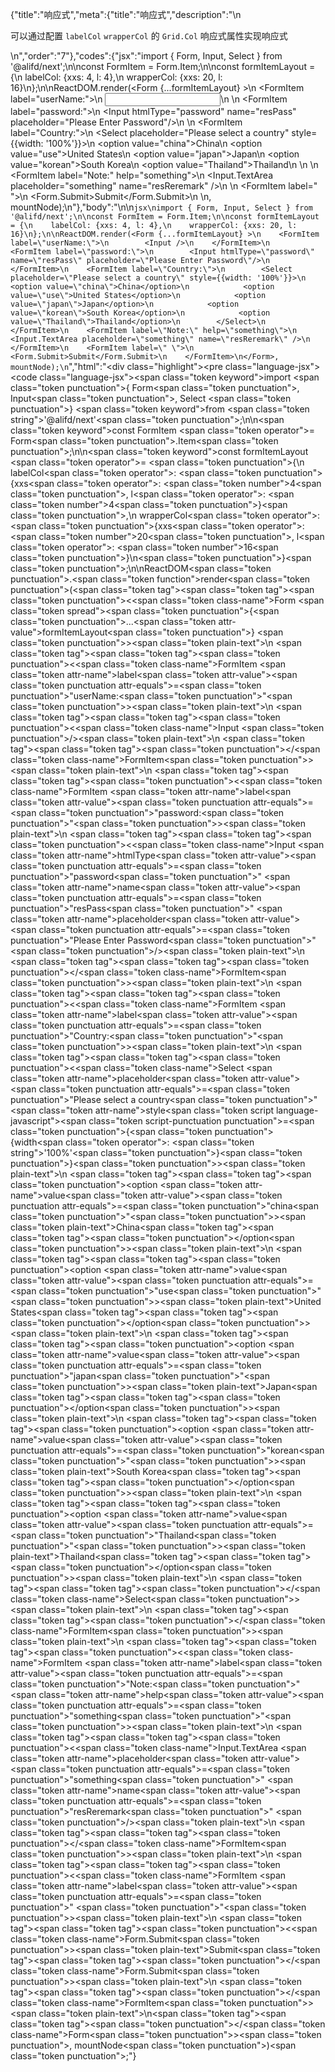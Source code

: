 {"title":"响应式","meta":{"title":"响应式","description":"\n<p>可以通过配置 <code>labelCol</code> <code>wrapperCol</code> 的 <code>Grid.Col</code> 响应式属性实现响应式</p>\n","order":"7"},"codes":{"jsx":"import { Form, Input, Select } from '@alifd/next';\n\nconst FormItem = Form.Item;\n\nconst formItemLayout = {\n    labelCol: {xxs: 4, l: 4},\n    wrapperCol: {xxs: 20, l: 16}\n};\n\nReactDOM.render(<Form {...formItemLayout} >\n    <FormItem label=\"userName:\">\n        <Input />\n    </FormItem>\n    <FormItem label=\"password:\">\n        <Input htmlType=\"password\" name=\"resPass\" placeholder=\"Please Enter Password\"/>\n    </FormItem>\n    <FormItem label=\"Country:\">\n        <Select placeholder=\"Please select a country\" style={{width: '100%'}}>\n            <option value=\"china\">China</option>\n            <option value=\"use\">United States</option>\n            <option value=\"japan\">Japan</option>\n            <option value=\"korean\">South Korea</option>\n            <option value=\"Thailand\">Thailand</option>\n        </Select>\n    </FormItem>\n    <FormItem label=\"Note:\" help=\"something\">\n        <Input.TextArea placeholder=\"something\" name=\"resReremark\" />\n    </FormItem>\n    <FormItem label=\" \">\n        <Form.Submit>Submit</Form.Submit>\n    </FormItem>\n</Form>, mountNode);\n"},"body":"\n\n````jsx\nimport { Form, Input, Select } from '@alifd/next';\n\nconst FormItem = Form.Item;\n\nconst formItemLayout = {\n    labelCol: {xxs: 4, l: 4},\n    wrapperCol: {xxs: 20, l: 16}\n};\n\nReactDOM.render(<Form {...formItemLayout} >\n    <FormItem label=\"userName:\">\n        <Input />\n    </FormItem>\n    <FormItem label=\"password:\">\n        <Input htmlType=\"password\" name=\"resPass\" placeholder=\"Please Enter Password\"/>\n    </FormItem>\n    <FormItem label=\"Country:\">\n        <Select placeholder=\"Please select a country\" style={{width: '100%'}}>\n            <option value=\"china\">China</option>\n            <option value=\"use\">United States</option>\n            <option value=\"japan\">Japan</option>\n            <option value=\"korean\">South Korea</option>\n            <option value=\"Thailand\">Thailand</option>\n        </Select>\n    </FormItem>\n    <FormItem label=\"Note:\" help=\"something\">\n        <Input.TextArea placeholder=\"something\" name=\"resReremark\" />\n    </FormItem>\n    <FormItem label=\" \">\n        <Form.Submit>Submit</Form.Submit>\n    </FormItem>\n</Form>, mountNode);\n````","html":"<script>(function(){\"use strict\";\n\nvar _next = require(\"@alifd/next\");\n\nvar FormItem = _next.Form.Item;\n\nvar formItemLayout = {\n    labelCol: { xxs: 4, l: 4 },\n    wrapperCol: { xxs: 20, l: 16 }\n};\n\nReactDOM.render(React.createElement(\n    _next.Form,\n    formItemLayout,\n    React.createElement(\n        FormItem,\n        { label: \"userName:\" },\n        React.createElement(_next.Input, null)\n    ),\n    React.createElement(\n        FormItem,\n        { label: \"password:\" },\n        React.createElement(_next.Input, { htmlType: \"password\", name: \"resPass\", placeholder: \"Please Enter Password\" })\n    ),\n    React.createElement(\n        FormItem,\n        { label: \"Country:\" },\n        React.createElement(\n            _next.Select,\n            { placeholder: \"Please select a country\", style: { width: '100%' } },\n            React.createElement(\n                \"option\",\n                { value: \"china\" },\n                \"China\"\n            ),\n            React.createElement(\n                \"option\",\n                { value: \"use\" },\n                \"United States\"\n            ),\n            React.createElement(\n                \"option\",\n                { value: \"japan\" },\n                \"Japan\"\n            ),\n            React.createElement(\n                \"option\",\n                { value: \"korean\" },\n                \"South Korea\"\n            ),\n            React.createElement(\n                \"option\",\n                { value: \"Thailand\" },\n                \"Thailand\"\n            )\n        )\n    ),\n    React.createElement(\n        FormItem,\n        { label: \"Note:\", help: \"something\" },\n        React.createElement(_next.Input.TextArea, { placeholder: \"something\", name: \"resReremark\" })\n    ),\n    React.createElement(\n        FormItem,\n        { label: \" \" },\n        React.createElement(\n            _next.Form.Submit,\n            null,\n            \"Submit\"\n        )\n    )\n), mountNode);})()</script><div class=\"highlight\"><pre class=\"language-jsx\"><code class=\"language-jsx\"><span class=\"token keyword\">import</span> <span class=\"token punctuation\">{</span> Form<span class=\"token punctuation\">,</span> Input<span class=\"token punctuation\">,</span> Select <span class=\"token punctuation\">}</span> <span class=\"token keyword\">from</span> <span class=\"token string\">'@alifd/next'</span><span class=\"token punctuation\">;</span>\n\n<span class=\"token keyword\">const</span> FormItem <span class=\"token operator\">=</span> Form<span class=\"token punctuation\">.</span>Item<span class=\"token punctuation\">;</span>\n\n<span class=\"token keyword\">const</span> formItemLayout <span class=\"token operator\">=</span> <span class=\"token punctuation\">{</span>\n    labelCol<span class=\"token operator\">:</span> <span class=\"token punctuation\">{</span>xxs<span class=\"token operator\">:</span> <span class=\"token number\">4</span><span class=\"token punctuation\">,</span> l<span class=\"token operator\">:</span> <span class=\"token number\">4</span><span class=\"token punctuation\">}</span><span class=\"token punctuation\">,</span>\n    wrapperCol<span class=\"token operator\">:</span> <span class=\"token punctuation\">{</span>xxs<span class=\"token operator\">:</span> <span class=\"token number\">20</span><span class=\"token punctuation\">,</span> l<span class=\"token operator\">:</span> <span class=\"token number\">16</span><span class=\"token punctuation\">}</span>\n<span class=\"token punctuation\">}</span><span class=\"token punctuation\">;</span>\n\nReactDOM<span class=\"token punctuation\">.</span><span class=\"token function\">render</span><span class=\"token punctuation\">(</span><span class=\"token tag\"><span class=\"token tag\"><span class=\"token punctuation\">&lt;</span><span class=\"token class-name\">Form</span></span> <span class=\"token spread\"><span class=\"token punctuation\">{</span><span class=\"token punctuation\">...</span><span class=\"token attr-value\">formItemLayout</span><span class=\"token punctuation\">}</span></span> <span class=\"token punctuation\">></span></span><span class=\"token plain-text\">\n    </span><span class=\"token tag\"><span class=\"token tag\"><span class=\"token punctuation\">&lt;</span><span class=\"token class-name\">FormItem</span></span> <span class=\"token attr-name\">label</span><span class=\"token attr-value\"><span class=\"token punctuation attr-equals\">=</span><span class=\"token punctuation\">\"</span>userName:<span class=\"token punctuation\">\"</span></span><span class=\"token punctuation\">></span></span><span class=\"token plain-text\">\n        </span><span class=\"token tag\"><span class=\"token tag\"><span class=\"token punctuation\">&lt;</span><span class=\"token class-name\">Input</span></span> <span class=\"token punctuation\">/></span></span><span class=\"token plain-text\">\n    </span><span class=\"token tag\"><span class=\"token tag\"><span class=\"token punctuation\">&lt;/</span><span class=\"token class-name\">FormItem</span></span><span class=\"token punctuation\">></span></span><span class=\"token plain-text\">\n    </span><span class=\"token tag\"><span class=\"token tag\"><span class=\"token punctuation\">&lt;</span><span class=\"token class-name\">FormItem</span></span> <span class=\"token attr-name\">label</span><span class=\"token attr-value\"><span class=\"token punctuation attr-equals\">=</span><span class=\"token punctuation\">\"</span>password:<span class=\"token punctuation\">\"</span></span><span class=\"token punctuation\">></span></span><span class=\"token plain-text\">\n        </span><span class=\"token tag\"><span class=\"token tag\"><span class=\"token punctuation\">&lt;</span><span class=\"token class-name\">Input</span></span> <span class=\"token attr-name\">htmlType</span><span class=\"token attr-value\"><span class=\"token punctuation attr-equals\">=</span><span class=\"token punctuation\">\"</span>password<span class=\"token punctuation\">\"</span></span> <span class=\"token attr-name\">name</span><span class=\"token attr-value\"><span class=\"token punctuation attr-equals\">=</span><span class=\"token punctuation\">\"</span>resPass<span class=\"token punctuation\">\"</span></span> <span class=\"token attr-name\">placeholder</span><span class=\"token attr-value\"><span class=\"token punctuation attr-equals\">=</span><span class=\"token punctuation\">\"</span>Please Enter Password<span class=\"token punctuation\">\"</span></span><span class=\"token punctuation\">/></span></span><span class=\"token plain-text\">\n    </span><span class=\"token tag\"><span class=\"token tag\"><span class=\"token punctuation\">&lt;/</span><span class=\"token class-name\">FormItem</span></span><span class=\"token punctuation\">></span></span><span class=\"token plain-text\">\n    </span><span class=\"token tag\"><span class=\"token tag\"><span class=\"token punctuation\">&lt;</span><span class=\"token class-name\">FormItem</span></span> <span class=\"token attr-name\">label</span><span class=\"token attr-value\"><span class=\"token punctuation attr-equals\">=</span><span class=\"token punctuation\">\"</span>Country:<span class=\"token punctuation\">\"</span></span><span class=\"token punctuation\">></span></span><span class=\"token plain-text\">\n        </span><span class=\"token tag\"><span class=\"token tag\"><span class=\"token punctuation\">&lt;</span><span class=\"token class-name\">Select</span></span> <span class=\"token attr-name\">placeholder</span><span class=\"token attr-value\"><span class=\"token punctuation attr-equals\">=</span><span class=\"token punctuation\">\"</span>Please select a country<span class=\"token punctuation\">\"</span></span> <span class=\"token attr-name\">style</span><span class=\"token script language-javascript\"><span class=\"token script-punctuation punctuation\">=</span><span class=\"token punctuation\">{</span><span class=\"token punctuation\">{</span>width<span class=\"token operator\">:</span> <span class=\"token string\">'100%'</span><span class=\"token punctuation\">}</span><span class=\"token punctuation\">}</span></span><span class=\"token punctuation\">></span></span><span class=\"token plain-text\">\n            </span><span class=\"token tag\"><span class=\"token tag\"><span class=\"token punctuation\">&lt;</span>option</span> <span class=\"token attr-name\">value</span><span class=\"token attr-value\"><span class=\"token punctuation attr-equals\">=</span><span class=\"token punctuation\">\"</span>china<span class=\"token punctuation\">\"</span></span><span class=\"token punctuation\">></span></span><span class=\"token plain-text\">China</span><span class=\"token tag\"><span class=\"token tag\"><span class=\"token punctuation\">&lt;/</span>option</span><span class=\"token punctuation\">></span></span><span class=\"token plain-text\">\n            </span><span class=\"token tag\"><span class=\"token tag\"><span class=\"token punctuation\">&lt;</span>option</span> <span class=\"token attr-name\">value</span><span class=\"token attr-value\"><span class=\"token punctuation attr-equals\">=</span><span class=\"token punctuation\">\"</span>use<span class=\"token punctuation\">\"</span></span><span class=\"token punctuation\">></span></span><span class=\"token plain-text\">United States</span><span class=\"token tag\"><span class=\"token tag\"><span class=\"token punctuation\">&lt;/</span>option</span><span class=\"token punctuation\">></span></span><span class=\"token plain-text\">\n            </span><span class=\"token tag\"><span class=\"token tag\"><span class=\"token punctuation\">&lt;</span>option</span> <span class=\"token attr-name\">value</span><span class=\"token attr-value\"><span class=\"token punctuation attr-equals\">=</span><span class=\"token punctuation\">\"</span>japan<span class=\"token punctuation\">\"</span></span><span class=\"token punctuation\">></span></span><span class=\"token plain-text\">Japan</span><span class=\"token tag\"><span class=\"token tag\"><span class=\"token punctuation\">&lt;/</span>option</span><span class=\"token punctuation\">></span></span><span class=\"token plain-text\">\n            </span><span class=\"token tag\"><span class=\"token tag\"><span class=\"token punctuation\">&lt;</span>option</span> <span class=\"token attr-name\">value</span><span class=\"token attr-value\"><span class=\"token punctuation attr-equals\">=</span><span class=\"token punctuation\">\"</span>korean<span class=\"token punctuation\">\"</span></span><span class=\"token punctuation\">></span></span><span class=\"token plain-text\">South Korea</span><span class=\"token tag\"><span class=\"token tag\"><span class=\"token punctuation\">&lt;/</span>option</span><span class=\"token punctuation\">></span></span><span class=\"token plain-text\">\n            </span><span class=\"token tag\"><span class=\"token tag\"><span class=\"token punctuation\">&lt;</span>option</span> <span class=\"token attr-name\">value</span><span class=\"token attr-value\"><span class=\"token punctuation attr-equals\">=</span><span class=\"token punctuation\">\"</span>Thailand<span class=\"token punctuation\">\"</span></span><span class=\"token punctuation\">></span></span><span class=\"token plain-text\">Thailand</span><span class=\"token tag\"><span class=\"token tag\"><span class=\"token punctuation\">&lt;/</span>option</span><span class=\"token punctuation\">></span></span><span class=\"token plain-text\">\n        </span><span class=\"token tag\"><span class=\"token tag\"><span class=\"token punctuation\">&lt;/</span><span class=\"token class-name\">Select</span></span><span class=\"token punctuation\">></span></span><span class=\"token plain-text\">\n    </span><span class=\"token tag\"><span class=\"token tag\"><span class=\"token punctuation\">&lt;/</span><span class=\"token class-name\">FormItem</span></span><span class=\"token punctuation\">></span></span><span class=\"token plain-text\">\n    </span><span class=\"token tag\"><span class=\"token tag\"><span class=\"token punctuation\">&lt;</span><span class=\"token class-name\">FormItem</span></span> <span class=\"token attr-name\">label</span><span class=\"token attr-value\"><span class=\"token punctuation attr-equals\">=</span><span class=\"token punctuation\">\"</span>Note:<span class=\"token punctuation\">\"</span></span> <span class=\"token attr-name\">help</span><span class=\"token attr-value\"><span class=\"token punctuation attr-equals\">=</span><span class=\"token punctuation\">\"</span>something<span class=\"token punctuation\">\"</span></span><span class=\"token punctuation\">></span></span><span class=\"token plain-text\">\n        </span><span class=\"token tag\"><span class=\"token tag\"><span class=\"token punctuation\">&lt;</span><span class=\"token class-name\">Input.TextArea</span></span> <span class=\"token attr-name\">placeholder</span><span class=\"token attr-value\"><span class=\"token punctuation attr-equals\">=</span><span class=\"token punctuation\">\"</span>something<span class=\"token punctuation\">\"</span></span> <span class=\"token attr-name\">name</span><span class=\"token attr-value\"><span class=\"token punctuation attr-equals\">=</span><span class=\"token punctuation\">\"</span>resReremark<span class=\"token punctuation\">\"</span></span> <span class=\"token punctuation\">/></span></span><span class=\"token plain-text\">\n    </span><span class=\"token tag\"><span class=\"token tag\"><span class=\"token punctuation\">&lt;/</span><span class=\"token class-name\">FormItem</span></span><span class=\"token punctuation\">></span></span><span class=\"token plain-text\">\n    </span><span class=\"token tag\"><span class=\"token tag\"><span class=\"token punctuation\">&lt;</span><span class=\"token class-name\">FormItem</span></span> <span class=\"token attr-name\">label</span><span class=\"token attr-value\"><span class=\"token punctuation attr-equals\">=</span><span class=\"token punctuation\">\"</span> <span class=\"token punctuation\">\"</span></span><span class=\"token punctuation\">></span></span><span class=\"token plain-text\">\n        </span><span class=\"token tag\"><span class=\"token tag\"><span class=\"token punctuation\">&lt;</span><span class=\"token class-name\">Form.Submit</span></span><span class=\"token punctuation\">></span></span><span class=\"token plain-text\">Submit</span><span class=\"token tag\"><span class=\"token tag\"><span class=\"token punctuation\">&lt;/</span><span class=\"token class-name\">Form.Submit</span></span><span class=\"token punctuation\">></span></span><span class=\"token plain-text\">\n    </span><span class=\"token tag\"><span class=\"token tag\"><span class=\"token punctuation\">&lt;/</span><span class=\"token class-name\">FormItem</span></span><span class=\"token punctuation\">></span></span><span class=\"token plain-text\">\n</span><span class=\"token tag\"><span class=\"token tag\"><span class=\"token punctuation\">&lt;/</span><span class=\"token class-name\">Form</span></span><span class=\"token punctuation\">></span></span><span class=\"token punctuation\">,</span> mountNode<span class=\"token punctuation\">)</span><span class=\"token punctuation\">;</span></code></pre></div>"}